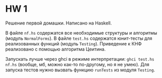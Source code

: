 # HW 1

Решение первой домашки. Написано на Haskell.

В файле `nf.hs` содержатся все необходимые структуры и алгоритмы (модуль `NormalForms`). В файле `test.hs` содержатся юнит-тесты для реализованных функций (модуль `Testing`). Приведение к КНФ реализовано с помощью алгоритма Цеитина.

Запускать лучше через ghci в режиме интерпретации: `ghci test.hs nf.hs` (вообще, мб, можно как-то по-другому, но я не умею). Для запуска тестов нужно вызвать функцию `runTests` из модуля `Testing`.